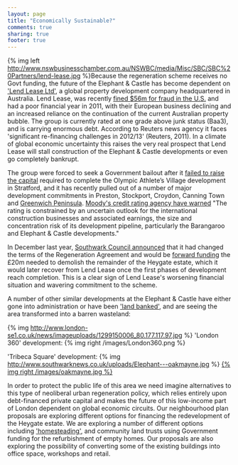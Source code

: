 ```yaml
---
layout: page
title: "Economically Sustainable?"
comments: true
sharing: true
footer: true
---
```


{% img left http://www.nswbusinesschamber.com.au/NSWBC/media/Misc/SBC/SBC%20Partners/lend-lease.jpg %}Because the regeneration scheme receives no Govt funding, the future of the Elephant & Castle has become dependent on ['Lend Lease Ltd'](www.lendlease.com), a global property development company headquartered in Australia. Lend Lease, was recently [fined $56m for fraud in the U.S.](http://www.nytimes.com/2012/04/25/nyregion/lend-lease-expected-to-admit-to-fraud-scheme.html?_r=1&pagewanted=all) and had a poor financial year in 2011, with their European business declining and an increased reliance on the continuation of the current Australian property bubble. The group is currently rated at one grade above junk status (Baa3), and is carrying enormous debt. According to Reuters news agency it faces 'significant re-financing challenges in 2012/13' (Reuters, 2011). In a climate of global economic uncertainty this raises the very real prospect that Lend Lease will stall construction of the Elephant & Castle developments or even go completely bankrupt. 

The group were forced to seek a Government bailout after it [failed to raise the capital](http://www.thelondonmagazine.co.uk/Property-Experts/The-Olympic-Village.html) required to complete the Olympic Athlete’s Village development in Stratford, and it has recently pulled out of a number of major development commitments in Preston, Stockport, Croydon, Canning Town and [Greenwich Peninsula](http://www.cnbc.com/id/47855382/BRIEF_Lend_Lease_agrees_to_sell_stake_in_Greenwich_Peninsula_Regeneration). [Moody's credit rating agency have warned](http://www.moodys.com/research/Moodys-Disclosures-on-Credit-Ratings-of-Lend-Lease-Group--PR_247751) "The rating is constrained by an uncertain outlook for the international construction businesses and associated earnings, the size and concentration risk of its development pipeline, particularly the Barangaroo and Elephant & Castle developments."

In December last year, [Southwark Council announced](/images/SNDemolitionCostsDec1st2011.pdf) that it had changed the terms of the Regeneration Agreement and would be [forward funding](/images/SNJuly2012.jpg) the £20m needed to demolish the remainder of the Heygate estate, which it would later recover from Lend Lease once the first phases of development reach completion. This is a clear sign of Lend Lease's worsening financial situation and wavering commitment to the scheme.

A number of other similar developments at the Elephant & Castle have either gone into administration or have been ['land banked'](http://en.wikipedia.org/wiki/Land_banking), and are seeing the area transformed into a barren wasteland:
 
{% img http://www.london-se1.co.uk/news/imageuploads/1299150006_80.177.117.97.jpg %} 'London 360' development: {% img right /images/London360.png %}      

 
'Tribeca Square' development: {% img http://www.southwarknews.co.uk/uploads/Elephant---oakmayne.jpg %} [{% img right /images/oakmayne.jpg %}](http://i1127.photobucket.com/albums/l639/william_98/59e9e1bf.jpg) 

In order to protect the public life of this area we need imagine alternatives to this type of neoliberal urban regeneration policy, which relies entirely upon debt-financed private capital and makes the future of this low-income part of London dependent on global economic circuits. Our neighbourhood plan proposals are exploring different options for financing the redevelopment of the Heygate estate. We are exploring a number of different options including ['homesteading'](http://emptyhomes.com/what-you-can-do-2/resources/homesteading/), and community land trusts using Government funding for the refurbishment of empty homes. Our proposals are also exploring the possibility of converting some of the existing buildings into office space, workshops and retail.
